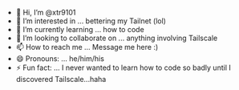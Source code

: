 - 👋 Hi, I’m @xtr9101
- 👀 I’m interested in ... bettering my Tailnet (lol)
- 🌱 I’m currently learning ... how to code
- 💞️ I’m looking to collaborate on ... anything involving Tailscale
- 📫 How to reach me ... Message me here :)
- 😄 Pronouns: ... he/him/his
- ⚡ Fun fact: ... I never wanted to learn how to code so badly until I discovered Tailscale...haha

<!---
xtr9101/xtr9101 is a ✨ special ✨ repository because its `README.md` (this file) appears on your GitHub profile.
You can click the Preview link to take a look at your changes.
--->
